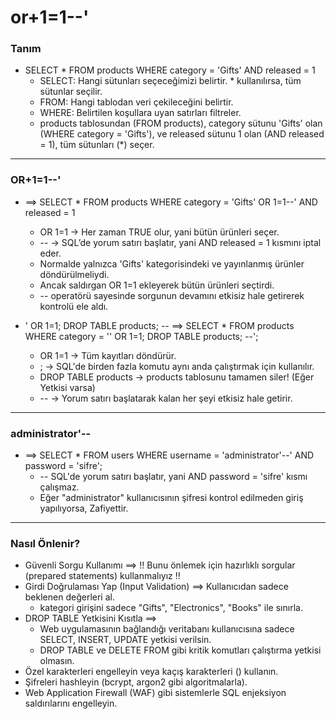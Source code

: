 # or+1=1--'

### Tanım
- SELECT * FROM products WHERE category = 'Gifts' AND released = 1
    - SELECT: Hangi sütunları seçeceğimizi belirtir. * kullanılırsa, tüm sütunlar seçilir.
    - FROM: Hangi tablodan veri çekileceğini belirtir.
    - WHERE: Belirtilen koşullara uyan satırları filtreler.
    - products tablosundan (FROM products), category sütunu 'Gifts' olan (WHERE category = 'Gifts'), ve released sütunu 1 olan (AND released = 1), tüm sütunları (*) seçer.

-------------------------------------

### OR+1=1--'
- ==> SELECT * FROM products WHERE category = 'Gifts' OR 1=1--' AND released = 1
    - OR 1=1 → Her zaman TRUE olur, yani bütün ürünleri seçer.
    - -- → SQL’de yorum satırı başlatır, yani AND released = 1 kısmını iptal eder.
    - Normalde yalnızca 'Gifts' kategorisindeki ve yayınlanmış ürünler döndürülmeliydi.
    - Ancak saldırgan OR 1=1 ekleyerek bütün ürünleri seçtirdi.
    - -- operatörü sayesinde sorgunun devamını etkisiz hale getirerek kontrolü ele aldı.

- ' OR 1=1; DROP TABLE products; -- ==> SELECT * FROM products WHERE category = '' OR 1=1; DROP TABLE products; --';
    - OR 1=1 → Tüm kayıtları döndürür.
    - ; → SQL'de birden fazla komutu aynı anda çalıştırmak için kullanılır.
    - DROP TABLE products → products tablosunu tamamen siler!  (Eğer Yetkisi varsa)
    - -- → Yorum satırı başlatarak kalan her şeyi etkisiz hale getirir.

-------------------------------------

### administrator'--
- ==> SELECT * FROM users WHERE username = 'administrator'--' AND password = 'sifre';
    - -- SQL'de yorum satırı başlatır, yani AND password = 'sifre' kısmı çalışmaz.
    - Eğer "administrator" kullanıcısının şifresi kontrol edilmeden giriş yapılıyorsa, Zafiyettir.

-------------------------------------

### Nasıl Önlenir?
- Güvenli Sorgu Kullanımı ==> !! Bunu önlemek için hazırlıklı sorgular (prepared statements) kullanmalıyız !!
- Girdi Doğrulaması Yap (Input Validation) ==> Kullanıcıdan sadece beklenen değerleri al. 
    - kategori girişini sadece "Gifts", "Electronics", "Books" ile sınırla.
- DROP TABLE Yetkisini Kısıtla ==> 
    - Web uygulamasının bağlandığı veritabanı kullanıcısına sadece SELECT, INSERT, UPDATE yetkisi verilsin. 
    - DROP TABLE ve DELETE FROM gibi kritik komutları çalıştırma yetkisi olmasın.
- Özel karakterleri engelleyin veya kaçış karakterleri (\) kullanın.
- Şifreleri hashleyin (bcrypt, argon2 gibi algoritmalarla).
- Web Application Firewall (WAF) gibi sistemlerle SQL enjeksiyon saldırılarını engelleyin.

